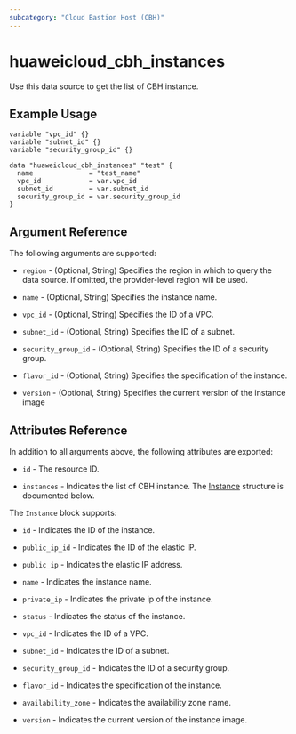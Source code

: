 ```yaml
---
subcategory: "Cloud Bastion Host (CBH)"
---
```


# huaweicloud_cbh_instances

Use this data source to get the list of CBH instance.

## Example Usage

```hcl
variable "vpc_id" {}
variable "subnet_id" {}
variable "security_group_id" {}

data "huaweicloud_cbh_instances" "test" {
  name              = "test_name"
  vpc_id            = var.vpc_id
  subnet_id         = var.subnet_id
  security_group_id = var.security_group_id
}
```

## Argument Reference

The following arguments are supported:

* `region` - (Optional, String) Specifies the region in which to query the data source.
  If omitted, the provider-level region will be used.

* `name` - (Optional, String) Specifies the instance name.

* `vpc_id` - (Optional, String) Specifies the ID of a VPC.

* `subnet_id` - (Optional, String) Specifies the ID of a subnet.

* `security_group_id` - (Optional, String) Specifies the ID of a security group.

* `flavor_id` - (Optional, String) Specifies the specification of the instance.

* `version` - (Optional, String) Specifies the current version of the instance image

## Attributes Reference

In addition to all arguments above, the following attributes are exported:

* `id` - The resource ID.

* `instances` - Indicates the list of CBH instance.
  The [Instance](#CbhInstances_Instance) structure is documented below.

<a name="CbhInstances_Instance"></a>
The `Instance` block supports:

* `id` - Indicates the ID of the instance.

* `public_ip_id` - Indicates the ID of the elastic IP.

* `public_ip` - Indicates the elastic IP address.

* `name` - Indicates the instance name.

* `private_ip` - Indicates the private ip of the instance.

* `status` - Indicates the status of the instance.

* `vpc_id` - Indicates the ID of a VPC.

* `subnet_id` - Indicates the ID of a subnet.

* `security_group_id` - Indicates the ID of a security group.

* `flavor_id` - Indicates the specification of the instance.

* `availability_zone` - Indicates the availability zone name.

* `version` - Indicates the current version of the instance image.
